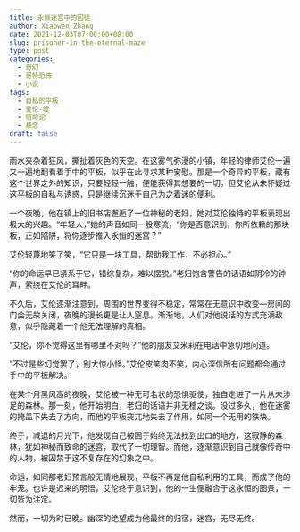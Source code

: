 ```yaml
---
title: 永恒迷宫中的囚徒
author: Xiaowen Zhang
date: 2021-12-03T07:00:00+08:00
slug: prisoner-in-the-eternal-maze
type: post
categories:
  - 奇幻
  - 哥特恐怖
  - 小说
tags:
  - 自私的平板
  - 爱伦·坡
  - 宿命论
  - 悬念
draft: false
---
```


雨水夹杂着狂风，撕扯着灰色的天空。在这雾气弥漫的小镇，年轻的律师艾伦一遍又一遍地翻看着手中的平板，似乎在此寻求某种安慰。那是一个奇异的平板，藏有这个世界之外的知识，只要轻轻一触，便能获得其想要的一切。但艾伦从未怀疑过这平板的自私与诱惑，只是继续沉迷于自己为之着迷的便利。

一个夜晚，他在镇上的旧书店邂逅了一位神秘的老妇，她对艾伦独特的平板表现出极大的兴趣。“年轻人，”她的声音如同一股寒流，“你是否意识到，你所依赖的那块板，正如陷阱，将你逐步推入永恒的迷宫？”

艾伦轻蔑地笑了笑，“它只是一块工具，帮助我工作，不必担心。”

“你的命运早已紧系于它，错综复杂，难以摆脱。”老妇饱含警告的话语如阴冷的钟声，萦绕在艾伦的耳畔。

不久后，艾伦逐渐注意到，周围的世界变得不稳定，常常在无意识中改变—房间的门会无故关闭，夜晚的漫长更是让人窒息。渐渐地，人们对他说话的方式充满敌意，似乎隐藏着一个他无法理解的真相。

“艾伦，你不觉得这里有哪里不对吗？”他的朋友艾米莉在电话中急切地问道。

“不过是些幻觉罢了，别大惊小怪。”艾伦皮笑肉不笑，内心深信所有问题都会通过手中的平板解决。

在某个月黑风高的夜晚，艾伦被一种无可名状的恐惧驱使，独自走进了一片从未涉足的森林。那一刻，他开始明白，老妇的话语并非无稽之谈。没过多久，他在迷雾的掩盖下失去了方向，而他的平板突兀地失去了作用，如同一个无用的铁块。

终于，减退的月光下，他发现自己被困于始终无法找到出口的地方，这寂静的森林，犹如神秘而致命的迷宫，取代了一切理智。而他，逐渐意识到自己就像传奇中的人物，被囚禁于这不复存在的幻象之中。

命运，如同那老妇预言般无情地展现，平板不再是他自私利用的工具，而成了他的牢笼。也许是迟来的明悟，艾伦终于意识到，他的一生便融合于这永恒的图景，一切皆为注定。

然而，一切为时已晚。幽深的绝望成为他最终的归宿，迷宫，无尽无终。